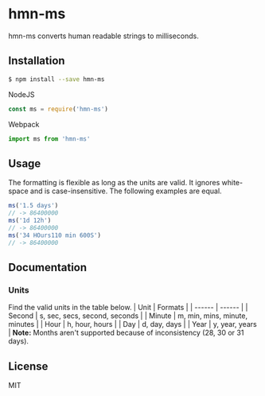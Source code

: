 # hmn-ms
hmn-ms converts human readable strings to milliseconds.

## Installation
```sh
$ npm install --save hmn-ms
```
NodeJS
```js
const ms = require('hmn-ms')
```
Webpack
```js
import ms from 'hmn-ms'
```

## Usage
The formatting is flexible as long as the units are valid. It ignores white-space and is case-insensitive. The following examples are equal.
```js
ms('1.5 days')
// -> 86400000
ms('1d 12h')
// -> 86400000
ms('34 HOurs110 min 600S')
// -> 86400000
```

## Documentation
### Units
Find the valid units in the table below.
| Unit | Formats |
| ------ | ------ |
| Second | s, sec, secs, second, seconds |
| Minute | m, min, mins, minute, minutes |
| Hour | h, hour, hours |
| Day | d, day, days |
| Year | y, year, years |
**Note:** Months aren't supported because of inconsistency (28, 30 or 31 days).

License
----
MIT